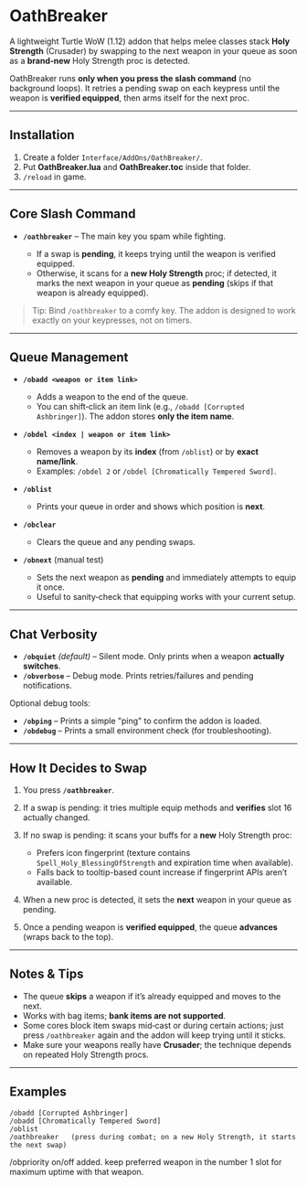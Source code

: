 # OathBreaker 

A lightweight Turtle WoW (1.12) addon that helps melee classes stack **Holy Strength** (Crusader) by swapping to the next weapon in your queue as soon as a **brand‑new** Holy Strength proc is detected.

OathBreaker runs **only when you press the slash command** (no background loops). It retries a pending swap on each keypress until the weapon is **verified equipped**, then arms itself for the next proc.

---

## Installation

1. Create a folder `Interface/AddOns/OathBreaker/`.
2. Put **OathBreaker.lua** and **OathBreaker.toc** inside that folder.
3. `/reload` in game.

---

## Core Slash Command

* **`/oathbreaker`** – The main key you spam while fighting.

  * If a swap is **pending**, it keeps trying until the weapon is verified equipped.
  * Otherwise, it scans for a **new Holy Strength** proc; if detected, it marks the next weapon in your queue as **pending** (skips if that weapon is already equipped).

> Tip: Bind `/oathbreaker` to a comfy key. The addon is designed to work exactly on your keypresses, not on timers.

---

## Queue Management

* **`/obadd <weapon or item link>`**

  * Adds a weapon to the end of the queue.
  * You can shift‑click an item link (e.g., `/obadd [Corrupted Ashbringer]`). The addon stores **only the item name**.

* **`/obdel <index | weapon or item link>`**

  * Removes a weapon by its **index** (from `/oblist`) or by **exact name/link**.
  * Examples: `/obdel 2` or `/obdel [Chromatically Tempered Sword]`.

* **`/oblist`**

  * Prints your queue in order and shows which position is **next**.

* **`/obclear`**

  * Clears the queue and any pending swaps.

* **`/obnext`** (manual test)

  * Sets the next weapon as **pending** and immediately attempts to equip it once.
  * Useful to sanity‑check that equipping works with your current setup.

---

## Chat Verbosity

* **`/obquiet`** *(default)* – Silent mode. Only prints when a weapon **actually switches**.
* **`/obverbose`** – Debug mode. Prints retries/failures and pending notifications.

Optional debug tools:

* **`/obping`** – Prints a simple "ping" to confirm the addon is loaded.
* **`/obdebug`** – Prints a small environment check (for troubleshooting).

---

## How It Decides to Swap

1. You press **`/oathbreaker`**.
2. If a swap is pending: it tries multiple equip methods and **verifies** slot 16 actually changed.
3. If no swap is pending: it scans your buffs for a **new** Holy Strength proc:

   * Prefers icon fingerprint (texture contains `Spell_Holy_BlessingOfStrength` and expiration time when available).
   * Falls back to tooltip-based count increase if fingerprint APIs aren’t available.
4. When a new proc is detected, it sets the **next** weapon in your queue as pending.
5. Once a pending weapon is **verified equipped**, the queue **advances** (wraps back to the top).

---

## Notes & Tips

* The queue **skips** a weapon if it’s already equipped and moves to the next.
* Works with bag items; **bank items are not supported**.
* Some cores block item swaps mid‑cast or during certain actions; just press `/oathbreaker` again and the addon will keep trying until it sticks.
* Make sure your weapons really have **Crusader**; the technique depends on repeated Holy Strength procs.

---

## Examples

```text
/obadd [Corrupted Ashbringer]
/obadd [Chromatically Tempered Sword]
/oblist
/oathbreaker   (press during combat; on a new Holy Strength, it starts the next swap)
```
/obpriority on/off  added.  keep preferred weapon in the number 1 slot for maximum uptime with that weapon. 

